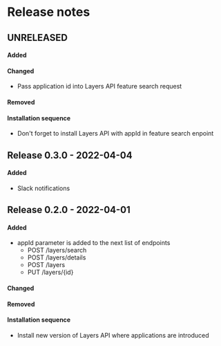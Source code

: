 # Release notes

## UNRELEASED
#### Added

#### Changed
- Pass application id into Layers API feature search request

#### Removed

#### Installation sequence
- Don't forget to install Layers API with appId in feature search enpoint 

## Release 0.3.0 - 2022-04-04

#### Added
- Slack notifications


## Release 0.2.0 - 2022-04-01

#### Added
- appId parameter is added to the next list of endpoints
  - POST /layers/search
  - POST /layers/details
  - POST /layers
  - PUT /layers/{id}

#### Changed

#### Removed

#### Installation sequence
- Install new version of Layers API where applications are introduced